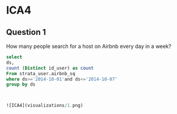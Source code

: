 # ICA4



## Question 1
How many people search for a host on Airbnb every day in a week? 
```sql
select 
ds,
count (Distinct id_user) as count
From strata_user.airbnb_sq
where ds>='2014-10-01'and ds<='2014-10-07'
group by ds



![ICA4](visualizations/1.png) 
